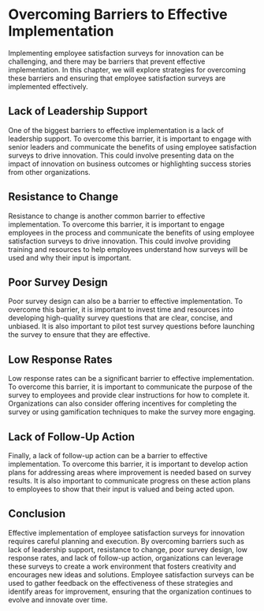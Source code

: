 # Overcoming Barriers to Effective Implementation

Implementing employee satisfaction surveys for innovation can be challenging, and there may be barriers that prevent effective implementation. In this chapter, we will explore strategies for overcoming these barriers and ensuring that employee satisfaction surveys are implemented effectively.

Lack of Leadership Support
--------------------------

One of the biggest barriers to effective implementation is a lack of leadership support. To overcome this barrier, it is important to engage with senior leaders and communicate the benefits of using employee satisfaction surveys to drive innovation. This could involve presenting data on the impact of innovation on business outcomes or highlighting success stories from other organizations.

Resistance to Change
--------------------

Resistance to change is another common barrier to effective implementation. To overcome this barrier, it is important to engage employees in the process and communicate the benefits of using employee satisfaction surveys to drive innovation. This could involve providing training and resources to help employees understand how surveys will be used and why their input is important.

Poor Survey Design
------------------

Poor survey design can also be a barrier to effective implementation. To overcome this barrier, it is important to invest time and resources into developing high-quality survey questions that are clear, concise, and unbiased. It is also important to pilot test survey questions before launching the survey to ensure that they are effective.

Low Response Rates
------------------

Low response rates can be a significant barrier to effective implementation. To overcome this barrier, it is important to communicate the purpose of the survey to employees and provide clear instructions for how to complete it. Organizations can also consider offering incentives for completing the survey or using gamification techniques to make the survey more engaging.

Lack of Follow-Up Action
------------------------

Finally, a lack of follow-up action can be a barrier to effective implementation. To overcome this barrier, it is important to develop action plans for addressing areas where improvement is needed based on survey results. It is also important to communicate progress on these action plans to employees to show that their input is valued and being acted upon.

Conclusion
----------

Effective implementation of employee satisfaction surveys for innovation requires careful planning and execution. By overcoming barriers such as lack of leadership support, resistance to change, poor survey design, low response rates, and lack of follow-up action, organizations can leverage these surveys to create a work environment that fosters creativity and encourages new ideas and solutions. Employee satisfaction surveys can be used to gather feedback on the effectiveness of these strategies and identify areas for improvement, ensuring that the organization continues to evolve and innovate over time.


